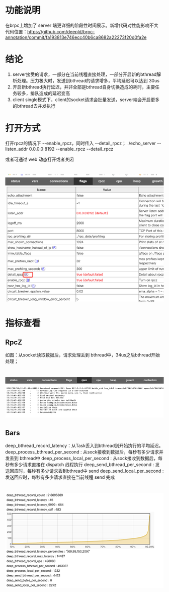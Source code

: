 # 功能说明
在brpc上增加了 server 端更详细的阶段性时间展示。新增代码对性能影响不大
代码位置：https://github.com/deepld/brpc-annotation/commit/fa193813e746ecc40b6ca8682a22273f20d0fa2e

# 结论
1. server接受的请求，一部分在当前线程直接处理，一部分开启新的bthread解析处理。压力极大时，发送到bthread的请求增多，平均延迟可以达到 30us
2. 开启新bthread执行延迟，并非全部是bthread自身切换造成的耗时，主要任务较多，排队造成的延迟变高
3. client single模式下，client的socket请求会批量发送，server端会开启更多的bthread去并发执行

# 打开方式
打开rpcz的情况下 --enable_rpcz，同时传入 --detail_rpcz；
./echo_server --listen_addr 0.0.0.0:8192 --enable_rpcz --detail_rpcz

或者可通过 web 动态打开或者关闭

# ![flags](images/brpc-flags.png)

# 指标查看
## RpcZ
如图：从socket读取数据后，请求处理丢到 bthread中，34us之后bthread开始处理；

# ![rpcz](images/brpc-rpcz.png)

## Bars
deep_bthread_record_latency：从Task丢入到bthread到开始执行的平均延迟。
deep_process_bthread_per_second : 从sock接收到数据后，每秒有多少请求并发丢到 bthread中
deep_process_local_per_second : 从sock接收到数据后，每秒有多少请求直接在 dispatch 线程执行
deep_send_bthread_per_second : 发送回应时，每秒有多少请求丢到bthread中 send
deep_send_local_per_second : 发送回应时，每秒有多少请求直接在当前线程 send 完成

# ![vars](images/brpc-vars.png)



